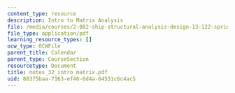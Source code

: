 ```yaml
---
content_type: resource
description: Intro to Matrix Analysis
file: /media/courses/2-082-ship-structural-analysis-design-13-122-spring-2003/80375baa7163ef406d4a64531c6c4ac5_notes_32_intro_matrix.pdf
file_type: application/pdf
learning_resource_types: []
ocw_type: OCWFile
parent_title: Calendar
parent_type: CourseSection
resourcetype: Document
title: notes_32_intro_matrix.pdf
uid: 80375baa-7163-ef40-6d4a-64531c6c4ac5
---
```

